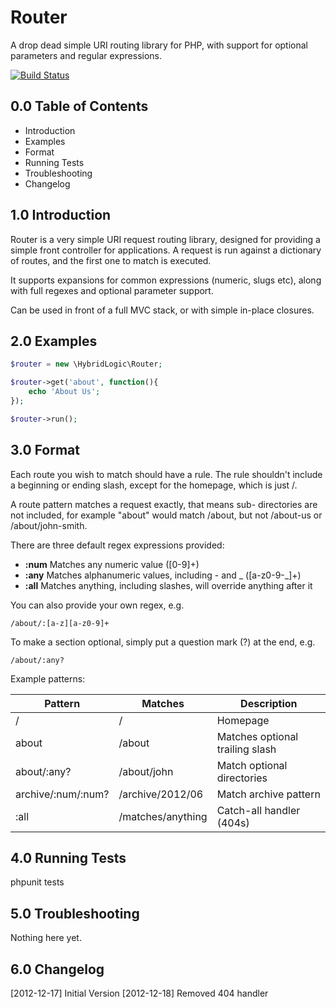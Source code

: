 Router
====================

A drop dead simple URI routing library for PHP, with
support for optional parameters and regular expressions.

[![Build Status](https://travis-ci.org/Dachande663/Router.png)](https://travis-ci.org/Dachande663/Router)


0.0 Table of Contents
---------------------

* Introduction
* Examples
* Format
* Running Tests
* Troubleshooting
* Changelog


1.0 Introduction
----------------

Router is a very simple URI request routing library,
designed for providing a simple front controller for
applications. A request is run against a dictionary of
routes, and the first one to match is executed.

It supports expansions for common expressions (numeric,
slugs etc), along with full regexes and optional parameter
support.

Can be used in front of a full MVC stack, or with simple
in-place closures.


2.0 Examples
------------

```php
$router = new \HybridLogic\Router;

$router->get('about', function(){
	echo 'About Us';
});

$router->run();
```


3.0 Format
----------

Each route you wish to match should have a rule. The rule
shouldn't include a beginning or ending slash, except for
the homepage, which is just /.

A route pattern matches a request exactly, that means sub-
directories are not included, for example "about" would
match /about, but not /about-us or /about/john-smith.

There are three default regex expressions provided:

  * **:num** Matches any numeric value ([0-9]+)
  * **:any** Matches alphanumeric values, including - and _ ([a-z0-9-_]+)
  * **:all** Matches anything, including slashes, will override anything after it

You can also provide your own regex, e.g.

    /about/:[a-z][a-z0-9]+

To make a section optional, simply put a question mark (?)
at the end, e.g.

    /about/:any?


Example patterns:

Pattern            | Matches           | Description
-------------------|-------------------|--------------------------------
/                  | /                 | Homepage
about              | /about            | Matches optional trailing slash
about/:any?        | /about/john       | Match optional directories
archive/:num/:num? | /archive/2012/06  | Match archive pattern
:all               | /matches/anything | Catch-all handler (404s)


4.0 Running Tests
-----------------

phpunit tests


5.0 Troubleshooting
-------------------

Nothing here yet.


6.0 Changelog
-------------

[2012-12-17] Initial Version
[2012-12-18] Removed 404 handler
